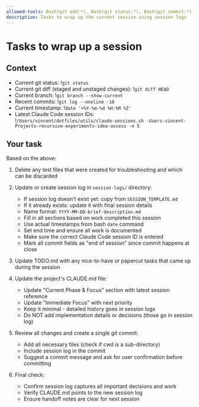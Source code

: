 ```yaml
---
allowed-tools: Bash(git add:*), Bash(git status:*), Bash(git commit:*), Bash(date:*), Bash(/Users/vincent/dotfiles/utils/claude-sessions.sh:*)
description: Tasks to wrap up the current session using session logs
---
```

# Tasks to wrap up a session

## Context

- Current git status: !`git status`
- Current git diff (staged and unstaged changes): !`git diff HEAD`
- Current branch: !`git branch --show-current`
- Recent commits: !`git log --oneline -10`
- Current timestamp: !`date '+%Y-%m-%d %H:%M %Z'`
- Latest Claude Code session IDs: !`/Users/vincent/dotfiles/utils/claude-sessions.sh -Users-vincent-Projects-recursive-experiments-idea-assess -n 5`

## Your task

Based on the above:

1. Delete any test files that were created for troubleshooting and which can be discarded

2. Update or create session log in `session-logs/` directory:
   - If session log doesn't exist yet: copy from `SESSION_TEMPLATE.md`
   - If it already exists: update it with final session details
   - Name format: `YYYY-MM-DD-brief-description.md`
   - Fill in all sections based on work completed this session
   - Use actual timestamps from bash `date` command
   - Set end time and ensure all work is documented
   - Make sure the correct Claude Code session ID is entered
   - Mark all commit fields as "end of session" since commit happens at close

3. Update TODO.md with any nice-to-have or papercut tasks that came up during the session

4. Update the project's CLAUDE.md file:
   - Update "Current Phase & Focus" section with latest session reference
   - Update "Immediate Focus" with next priority
   - Keep it minimal - detailed history goes in session logs
   - Do NOT add implementation details or decisions (those go in session log)

5. Review all changes and create a single git commit:
   - Add all necessary files (check if cwd is a sub-directory)
   - Include session log in the commit
   - Suggest a commit message and ask for user confirmation before committing

6. Final check:
   - Confirm session log captures all important decisions and work
   - Verify CLAUDE.md points to the new session log
   - Ensure handoff notes are clear for next session
